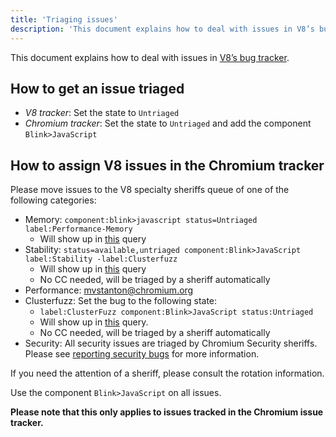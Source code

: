 ```yaml
---
title: 'Triaging issues'
description: 'This document explains how to deal with issues in V8’s bug tracker.'
---
```

This document explains how to deal with issues in [V8’s bug tracker](/bugs).

## How to get an issue triaged

- *V8 tracker*: Set the state to `Untriaged`
- *Chromium tracker*: Set the state to `Untriaged` and add the component `Blink>JavaScript`

## How to assign V8 issues in the Chromium tracker

Please move issues to the V8 specialty sheriffs queue of one of the
following categories:

- Memory: `component:blink>javascript status=Untriaged label:Performance-Memory`
    - Will show up in [this](https://bugs.chromium.org/p/chromium/issues/list?can=2&q=component%3Ablink%3Ejavascript+status%3DUntriaged+label%3APerformance-Memory+&colspec=ID+Pri+M+Stars+ReleaseBlock+Cr+Status+Owner+Summary+OS+Modified&x=m&y=releaseblock&cells=tiles) query
- Stability: `status=available,untriaged component:Blink>JavaScript label:Stability -label:Clusterfuzz`
    - Will show up in [this](https://bugs.chromium.org/p/chromium/issues/list?can=2&q=status%3Davailable%2Cuntriaged+component%3ABlink%3EJavaScript+label%3AStability+-label%3AClusterfuzz&colspec=ID+Pri+M+Stars+ReleaseBlock+Component+Status+Owner+Summary+OS+Modified&x=m&y=releaseblock&cells=ids) query
    - No CC needed, will be triaged by a sheriff automatically
- Performance: <mvstanton@chromium.org>
- Clusterfuzz: Set the bug to the following state:
    - `label:ClusterFuzz component:Blink>JavaScript status:Untriaged`
    - Will show up in [this](https://bugs.chromium.org/p/chromium/issues/list?can=2&q=label%3AClusterFuzz+component%3ABlink%3EJavaScript+status%3AUntriaged&colspec=ID+Pri+M+Stars+ReleaseBlock+Component+Status+Owner+Summary+OS+Modified&x=m&y=releaseblock&cells=ids) query.
    - No CC needed, will be triaged by a sheriff automatically
- Security: All security issues are triaged by Chromium Security sheriffs. Please see [reporting security bugs](/docs/security-bugs) for more information.

If you need the attention of a sheriff, please consult the rotation information.

Use the component `Blink>JavaScript` on all issues.

**Please note that this only applies to issues tracked in the Chromium issue tracker.**
